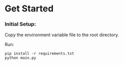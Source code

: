 # Get Started

### Initial Setup:
Copy the environment variable file to the root directory.

Run:
```
pip install -r requirements.txt
python main.py
```
